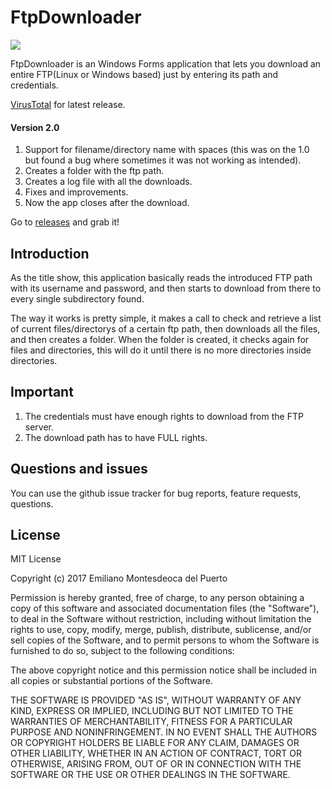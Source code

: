 # FtpDownloader

<img src="https://i.gyazo.com/5ea90169ac5150e0868205087cae0daa.png" align="center" />

FtpDownloader is an Windows Forms application that lets you download an entire FTP(Linux or Windows based) just by entering its path and credentials.

[VirusTotal](https://www.virustotal.com/es/file/ff4a0b91c16652317fd55883f4e6b5034d9a4bff5a8b05e76fefa0221bc31935/analysis/1491967523/) for latest release.

#### Version 2.0

1. Support for filename/directory name with spaces (this was on the 1.0 but found a bug where sometimes it was not working as intended).
2. Creates a folder with the ftp path.
3. Creates a log file with all the downloads.
4. Fixes and improvements.
5. Now the app closes after the download.

Go to [releases](https://github.com/emimontesdeoca/FtpDownloader/releases) and grab it!

## Introduction

As the title show, this application basically reads the introduced FTP path with its username and password, and then starts to download from there to every single subdirectory found.

The way it works is pretty simple, it makes a call to check and retrieve a list of current files/directorys of a certain ftp path, then downloads all the files, and then creates a folder. When the folder is created, it checks again for files and directories, this will do it until there is no more directories inside directories.

## Important

1. The credentials must have enough rights to download from the FTP server.
2. The download path has to have FULL rights.

## Questions and issues

You can use the github issue tracker for bug reports, feature requests, questions.

## License

MIT License

Copyright (c) 2017 Emiliano Montesdeoca del Puerto

Permission is hereby granted, free of charge, to any person obtaining a copy
of this software and associated documentation files (the "Software"), to deal
in the Software without restriction, including without limitation the rights
to use, copy, modify, merge, publish, distribute, sublicense, and/or sell
copies of the Software, and to permit persons to whom the Software is
furnished to do so, subject to the following conditions:

The above copyright notice and this permission notice shall be included in all
copies or substantial portions of the Software.

THE SOFTWARE IS PROVIDED "AS IS", WITHOUT WARRANTY OF ANY KIND, EXPRESS OR
IMPLIED, INCLUDING BUT NOT LIMITED TO THE WARRANTIES OF MERCHANTABILITY,
FITNESS FOR A PARTICULAR PURPOSE AND NONINFRINGEMENT. IN NO EVENT SHALL THE
AUTHORS OR COPYRIGHT HOLDERS BE LIABLE FOR ANY CLAIM, DAMAGES OR OTHER
LIABILITY, WHETHER IN AN ACTION OF CONTRACT, TORT OR OTHERWISE, ARISING FROM,
OUT OF OR IN CONNECTION WITH THE SOFTWARE OR THE USE OR OTHER DEALINGS IN THE
SOFTWARE.
